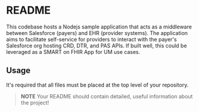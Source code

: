 # README

This codebase hosts a Nodejs sample application that acts as a middleware between Salesforce (payers) and EHR (provider systems). The application aims to facilitate self-service for providers to interact with the payer's Salesforce org hosting CRD, DTR, and PAS APIs. If built well, this could be leveraged as a SMART on FHIR App for UM use cases.

## Usage

It's required that all files must be placed at the top level of your repository.

> **NOTE** Your README should contain detailed, useful information about the project!

